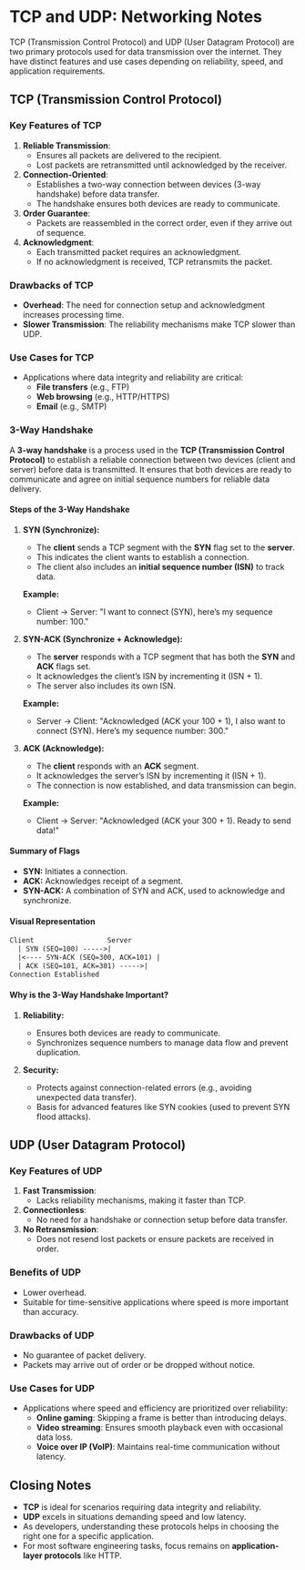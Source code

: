 # TCP and UDP: Networking Notes

TCP (Transmission Control Protocol) and UDP (User Datagram Protocol) are two primary protocols used for data transmission over the internet. They have distinct features and use cases depending on reliability, speed, and application requirements.

## TCP (Transmission Control Protocol)

### Key Features of TCP

1. **Reliable Transmission**:
   - Ensures all packets are delivered to the recipient.
   - Lost packets are retransmitted until acknowledged by the receiver.
2. **Connection-Oriented**:
   - Establishes a two-way connection between devices (3-way handshake) before data transfer.
   - The handshake ensures both devices are ready to communicate.
3. **Order Guarantee**:
   - Packets are reassembled in the correct order, even if they arrive out of sequence.
4. **Acknowledgment**:
   - Each transmitted packet requires an acknowledgment.
   - If no acknowledgment is received, TCP retransmits the packet.

### Drawbacks of TCP

- **Overhead**: The need for connection setup and acknowledgment increases processing time.
- **Slower Transmission**: The reliability mechanisms make TCP slower than UDP.

### Use Cases for TCP

- Applications where data integrity and reliability are critical:
  - **File transfers** (e.g., FTP)
  - **Web browsing** (e.g., HTTP/HTTPS)
  - **Email** (e.g., SMTP)

### 3-Way Handshake

A **3-way handshake** is a process used in the **TCP (Transmission Control Protocol)** to establish a reliable connection between two devices (client and server) before data is transmitted. It ensures that both devices are ready to communicate and agree on initial sequence numbers for reliable data delivery.

#### Steps of the 3-Way Handshake

1. **SYN (Synchronize):**

   - The **client** sends a TCP segment with the **SYN** flag set to the **server**.
   - This indicates the client wants to establish a connection.
   - The client also includes an **initial sequence number (ISN)** to track data.

   **Example:**

   - Client → Server: "I want to connect (SYN), here’s my sequence number: 100."

2. **SYN-ACK (Synchronize + Acknowledge):**

   - The **server** responds with a TCP segment that has both the **SYN** and **ACK** flags set.
   - It acknowledges the client’s ISN by incrementing it (ISN + 1).
   - The server also includes its own ISN.

   **Example:**

   - Server → Client: "Acknowledged (ACK your 100 + 1), I also want to connect (SYN). Here’s my sequence number: 300."

3. **ACK (Acknowledge):**

   - The **client** responds with an **ACK** segment.
   - It acknowledges the server’s ISN by incrementing it (ISN + 1).
   - The connection is now established, and data transmission can begin.

   **Example:**

   - Client → Server: "Acknowledged (ACK your 300 + 1). Ready to send data!"

#### Summary of Flags

- **SYN:** Initiates a connection.
- **ACK:** Acknowledges receipt of a segment.
- **SYN-ACK:** A combination of SYN and ACK, used to acknowledge and synchronize.

#### Visual Representation

```txt
Client                  Server
  | SYN (SEQ=100) ----->|
  |<---- SYN-ACK (SEQ=300, ACK=101) |
  | ACK (SEQ=101, ACK=301) ----->|
Connection Established
```

#### Why is the 3-Way Handshake Important?

1. **Reliability:**

   - Ensures both devices are ready to communicate.
   - Synchronizes sequence numbers to manage data flow and prevent duplication.

2. **Security:**
   - Protects against connection-related errors (e.g., avoiding unexpected data transfer).
   - Basis for advanced features like SYN cookies (used to prevent SYN flood attacks).

## UDP (User Datagram Protocol)

### Key Features of UDP

1. **Fast Transmission**:
   - Lacks reliability mechanisms, making it faster than TCP.
2. **Connectionless**:
   - No need for a handshake or connection setup before data transfer.
3. **No Retransmission**:
   - Does not resend lost packets or ensure packets are received in order.

### Benefits of UDP

- Lower overhead.
- Suitable for time-sensitive applications where speed is more important than accuracy.

### Drawbacks of UDP

- No guarantee of packet delivery.
- Packets may arrive out of order or be dropped without notice.

### Use Cases for UDP

- Applications where speed and efficiency are prioritized over reliability:
  - **Online gaming**: Skipping a frame is better than introducing delays.
  - **Video streaming**: Ensures smooth playback even with occasional data loss.
  - **Voice over IP (VoIP)**: Maintains real-time communication without latency.

## Closing Notes

- **TCP** is ideal for scenarios requiring data integrity and reliability.
- **UDP** excels in situations demanding speed and low latency.
- As developers, understanding these protocols helps in choosing the right one for a specific application.
- For most software engineering tasks, focus remains on **application-layer protocols** like HTTP.
